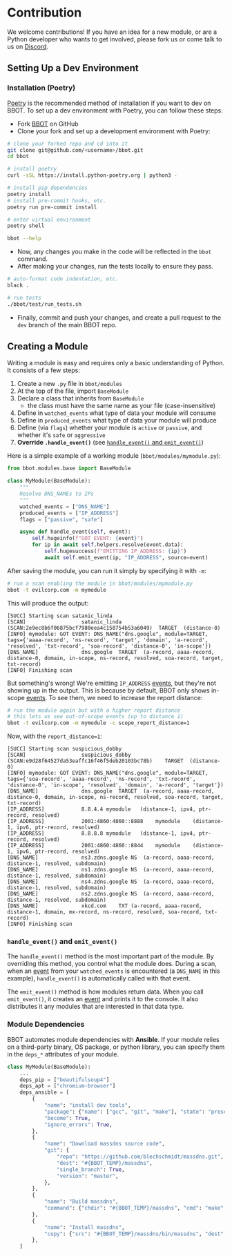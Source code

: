 # Contribution

We welcome contributions! If you have an idea for a new module, or are a Python developer who wants to get involved, please fork us or come talk to us on [Discord](https://discord.com/invite/PZqkgxu5SA).

## Setting Up a Dev Environment

### Installation (Poetry)

[Poetry](https://python-poetry.org/) is the recommended method of installation if you want to dev on BBOT. To set up a dev environment with Poetry, you can follow these steps:

- Fork [BBOT](https://github.com/blacklanternsecurity/bbot) on GitHub
- Clone your fork and set up a development environment with Poetry:

```bash
# clone your forked repo and cd into it
git clone git@github.com/<username>/bbot.git
cd bbot

# install poetry
curl -sSL https://install.python-poetry.org | python3 -

# install pip dependencies
poetry install
# install pre-commit hooks, etc.
poetry run pre-commit install

# enter virtual environment
poetry shell

bbot --help
```

- Now, any changes you make in the code will be reflected in the `bbot` command.
- After making your changes, run the tests locally to ensure they pass.

```bash
# auto-format code indentation, etc.
black .

# run tests
./bbot/test/run_tests.sh
```

- Finally, commit and push your changes, and create a pull request to the `dev` branch of the main BBOT repo.


## Creating a Module

Writing a module is easy and requires only a basic understanding of Python. It consists of a few steps:

1. Create a new `.py` file in `bbot/modules`
1. At the top of the file, import `BaseModule`
1. Declare a class that inherits from `BaseModule`
   - the class must have the same name as your file (case-insensitive)
1. Define in `watched_events` what type of data your module will consume
1. Define in `produced_events` what type of data your module will produce
1. Define (via `flags`) whether your module is `active` or `passive`, and whether it's `safe` or `aggressive`
1. **Override `.handle_event()`** (see [`handle_event()` and `emit_event()`](#handle_event-and-emit_event))

Here is a simple example of a working module (`bbot/modules/mymodule.py`):

```python
from bbot.modules.base import BaseModule

class MyModule(BaseModule):
    """
    Resolve DNS_NAMEs to IPs
    """
    watched_events = ["DNS_NAME"]
    produced_events = ["IP_ADDRESS"]
    flags = ["passive", "safe"]

    async def handle_event(self, event):
        self.hugeinfo(f"GOT EVENT: {event}")
        for ip in await self.helpers.resolve(event.data):
            self.hugesuccess(f"EMITTING IP_ADDRESS: {ip}")
            await self.emit_event(ip, "IP_ADDRESS", source=event)
```

After saving the module, you can run it simply by specifying it with `-m`:

```bash
# run a scan enabling the module in bbot/modules/mymodule.py
bbot -t evilcorp.com -m mymodule
```

This will produce the output:

```text
[SUCC] Starting scan satanic_linda
[SCAN]                  satanic_linda (SCAN:2e9ec8b6f06875bcf7980eea4c150754b53a6049)  TARGET  (distance-0)
[INFO] mymodule: GOT EVENT: DNS_NAME("dns.google", module=TARGET, tags={'aaaa-record', 'ns-record', 'target', 'domain', 'a-record', 'resolved', 'txt-record', 'soa-record', 'distance-0', 'in-scope'})
[DNS_NAME]              dns.google  TARGET  (a-record, aaaa-record, distance-0, domain, in-scope, ns-record, resolved, soa-record, target, txt-record)
[INFO] Finishing scan
```

But something's wrong! We're emitting `IP_ADDRESS` [events](./scanning/events.md), but they're not showing up in the output. This is because by default, BBOT only shows in-scope [events](./scanning/events.md). To see them, we need to increase the report distance:

```bash
# run the module again but with a higher report distance
# this lets us see out-of-scope events (up to distance 1)
bbot -t evilcorp.com -m mymodule -c scope_report_distance=1
```

Now, with the `report_distance=1`:

```text
[SUCC] Starting scan suspicious_dobby
[SCAN]                  suspicious_dobby (SCAN:e9d28f64527da53eaffc16f46f5deb20103bc78b)    TARGET  (distance-0)
[INFO] mymodule: GOT EVENT: DNS_NAME("dns.google", module=TARGET, tags={'soa-record', 'aaaa-record', 'ns-record', 'txt-record', 'distance-0', 'in-scope', 'resolved', 'domain', 'a-record', 'target'})
[DNS_NAME]              dns.google  TARGET  (a-record, aaaa-record, distance-0, domain, in-scope, ns-record, resolved, soa-record, target, txt-record)
[IP_ADDRESS]            8.8.4.4 mymodule   (distance-1, ipv4, ptr-record, resolved)
[IP_ADDRESS]            2001:4860:4860::8888    mymodule    (distance-1, ipv6, ptr-record, resolved)
[IP_ADDRESS]            8.8.8.8 mymodule   (distance-1, ipv4, ptr-record, resolved)
[IP_ADDRESS]            2001:4860:4860::8844    mymodule    (distance-1, ipv6, ptr-record, resolved)
[DNS_NAME]              ns3.zdns.google NS  (a-record, aaaa-record, distance-1, resolved, subdomain)
[DNS_NAME]              ns1.zdns.google NS  (a-record, aaaa-record, distance-1, resolved, subdomain)
[DNS_NAME]              ns4.zdns.google NS  (a-record, aaaa-record, distance-1, resolved, subdomain)
[DNS_NAME]              ns2.zdns.google NS  (a-record, aaaa-record, distance-1, resolved, subdomain)
[DNS_NAME]              xkcd.com    TXT (a-record, aaaa-record, distance-1, domain, mx-record, ns-record, resolved, soa-record, txt-record)
[INFO] Finishing scan
```

### `handle_event()` and `emit_event()`

The `handle_event()` method is the most important part of the module. By overriding this method, you control what the module does. During a scan, when an [event](./scanning/events.md) from your `watched_events` is encountered (a `DNS_NAME` in this example), `handle_event()` is automatically called with that event.

The `emit_event()` method is how modules return data. When you call `emit_event()`, it creates an [event](./scanning/events.md) and prints it to the console. It also distributes it any modules that are interested in that data type.

### Module Dependencies

BBOT automates module dependencies with **Ansible**. If your module relies on a third-party binary, OS package, or python library, you can specify them in the `deps_*` attributes of your module.

```python
class MyModule(BaseModule):
    ...
    deps_pip = ["beautifulsoup4"]
    deps_apt = ["chromium-browser"]
    deps_ansible = [
        {
            "name": "install dev tools",
            "package": {"name": ["gcc", "git", "make"], "state": "present"},
            "become": True,
            "ignore_errors": True,
        },
        {
            "name": "Download massdns source code",
            "git": {
                "repo": "https://github.com/blechschmidt/massdns.git",
                "dest": "#{BBOT_TEMP}/massdns",
                "single_branch": True,
                "version": "master",
            },
        },
        {
            "name": "Build massdns",
            "command": {"chdir": "#{BBOT_TEMP}/massdns", "cmd": "make", "creates": "#{BBOT_TEMP}/massdns/bin/massdns"},
        },
        {
            "name": "Install massdns",
            "copy": {"src": "#{BBOT_TEMP}/massdns/bin/massdns", "dest": "#{BBOT_TOOLS}/", "mode": "u+x,g+x,o+x"},
        },
    ]
```
